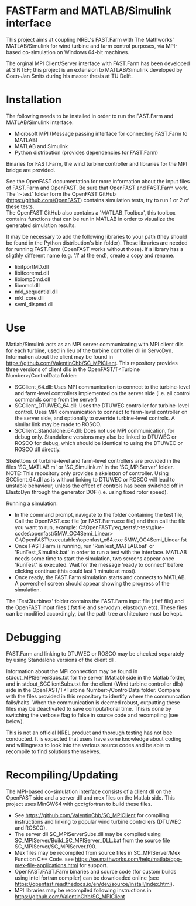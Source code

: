 # FASTFarm and MATLAB/Simulink interface

This project aims at coupling NREL's FAST.Farm with The Mathworks' MATLAB/Simulink for wind turbine and farm control purposes, via MPI-based co-simulation on Windows 64-bit machines. 

The orginal MPI Client/Server interface with FAST.Farm has been developed at SINTEF; this project is an extension to MATLAB/Simulink developed by Coen-Jan Smits during his master thesis at TU Delft.

# Installation

The following needs to be installed in order to run the FAST.Farm and MATLAB/Simulink interface: 
- Microsoft MPI (Message passing interface for connecting FAST.Farm to MATLAB)
- MATLAB and Simulink 
- Python distribution (provides dependencies for FAST.Farm)

Binaries for FAST.Farm, the wind turbine controller and libraries for the MPI bridge are provided.

See the OpenFAST documentation for more information about the input files of FAST.Farm and OpenFAST. Be sure that OpenFAST and FAST.Farm work. The 'r-test' folder form the OpenFAST GitHub (https://github.com/OpenFAST) contains simulation tests, try to run 1 or 2 of these tests.  
The OpenFAST GitHub also contains a 'MATLAB_Toolbox', this toolbox contains functions that can be run in MATLAB in order to visualize the generated simulation results. 

It may be necessary to add the following libraries to your path (they should be found in the Python distribution's bin folder). These libraries are needed for running FAST.Farm (OpenFAST works without those). If a library has a sligthly different name (e.g. '.1' at the end), create a copy and rename. 
- libifportMD.dll
- libifcoremd.dll
- libiomp5md.dll
- libmmd.dll
- mkl_sequential.dll 
- mkl_core.dll
- svml_dispmd.dll

# Use

Matlab/Simulink acts as an MPI server communicating with MPI client dlls for each turbine, used in lieu of the turbine controller dll in ServoDyn. Information about the client may be found in https://github.com/ValentinChb/SC_MPIClient. This repository provides three versions of client dlls in the OpenFAST/T\<Turbine Number\>/ControlData folder:
- SCClient_64.dll: Uses MPI communication to connect to the turbine-level and farm-level controllers implemented on the server side (i.e. all control commands come from the server)
- SCClient_DTUWEC_64.dll: Uses the DTUWEC controller for turbine-level control. Uses MPI communication to connect to farm-level controller on the server side, and optionally to override turbine-level controls. A similar link may be made to ROSCO. 
- SCClient_Standalone_64.dll: Does not use MPI communication, for debug only. Standalone versions may also be linked to DTUWEC or ROSCO for debug, which should be identical to using the DTUWEC or ROSCO dll directly.

Skelettons of turbine-level and farm-level controllers are provided in the files 'SC_MATLAB.m' or 'SC_Simulink.m' in the 'SC_MPIServer' folder. NOTE: This repository only provides a skeletton of controller. Using SCClient_64.dll as is without linking to DTUWEC or ROSCO will lead to unstable behaviour, unless the effect of controls has been switched off in ElastoDyn through the generator DOF (i.e. using fixed rotor speed).

Running a simulation: 
- In the command prompt, navigate to the folder containing the test file, Call the OpenFAST.exe file (or FAST.Farm.exe file) and then call the file you want to run, example: 
C:\OpenFAST\reg_tests\r-test\glue-codes\openfast\5MW_OC4Semi_Linear> C:\OpenFAST\executables\openfast_x64.exe 5MW_OC4Semi_Linear.fst
- Once FAST.Farm is running, run 'RunTest_MATLAB.bat' or 'RunTest_Simulink.bat' in order to run a test with the interface.  MATLAB needs some time to start the simulation, two screens appear once 'RunTest' is executed. Wait for the message 'ready to connect' before clicking continue (this could last 1 minute at most).
- Once ready, the FAST.Farm simulation starts and connects to MATLAB. A powershell screen should appear showing the progress of the simulation. 

The 'Test3turbines' folder contains the FAST.Farm input file (.fstf file) and the OpenFAST input files (.fst file and servodyn, elastodyn etc). These files can be modified accordingly, but the path tree architecture must be kept. 

# Debugging

FAST.Farm and linking to DTUWEC or ROSCO may be checked separately by using Standalone versions of the client dll.

Information about the MPI connection may be found in stdout_MPIServerSubs.txt for the server (Matlab) side in the Matlab folder, and in stdout_SCClientSubs.txt for the client (Wind turbine controller dlls) side in the OpenFAST/T\<Turbine Number\>/ControlData folder. Compare with the files provided in this repository to identify where the communcation fails/halts. When the communication is deemed robust, outputting these files may be deactivated to save computational time. This is done by switching the verbose flag to false in source code and recompiling (see below).

This is not an official NREL product and thorough testing has not bee conducted. It is expected that users have some knowledge about coding and willingness to look into the various source codes and be able to recompile to find solutions themselves.

# Recompiling/Updating

The MPI-based co-simulation interface consists of a client dll on the OpenFAST side and a server dll and mex files on the Matlab side. This project uses MinGW64 with gcc/gfortran to build these files.
- See https://github.com/ValentinChb/SC_MPIClient for compiling instructions and linking to popular wind turbine controllers (DTUWEC and ROSCO).
- The server dll SC_MPIServerSubs.dll may be compiled using SC_MPIServer/Build_SC_MPIServer_DLL.bat from the source file SC_MPIServer/SC_MPIServer.f90.
- Mex files may be recompiled from source files in SC_MPIServer/Mex Function C++ Code.  see https://se.mathworks.com/help/matlab/cpp-mex-file-applications.html for support.
- OpenFAST/FAST.Farm binaries and source code (for custom builds using intel fortran compiler) can be downloaded online  (see https://openfast.readthedocs.io/en/dev/source/install/index.html).
- MPI libraries may be recompiled following instructions in https://github.com/ValentinChb/SC_MPIClient




